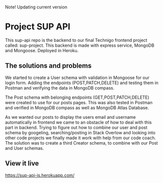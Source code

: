 Note! Updating current version

# Project SUP API

This sup-api repo is the backend to our final Technigo frontend project called: sup-project. 
This backend is made with express service, MongoDB and Mongoose. 
Deployed in Heroku.

## The solutions and problems

We started to create a User schema with validation in Mongoose for our login form. 
Adding the endpoints (POST,PATCH,DELETE) and testing them in Postman and verifying the data in MongoDB compass.

The Post schema with belonging endpoints (GET,POST,PATCH,DELETE) were created to use for our posts pages. 
This was also tested in Postman and verified in MongoDB compass as well as MongoDB Atlas Database.

As we wanted our posts to display the users email and username automatically in frontend we came to an obstacle of how to deal with this part in backend. Trying to figure out how to combine our user and post schema by googeling, searching/posting in Stack Overlow and looking into other code projects we finally made it work with help from our code coach. The solution was to create a third Creator schema, to combine with our Post and User schemas.

## View it live

https://sup-api-js.herokuapp.com/


